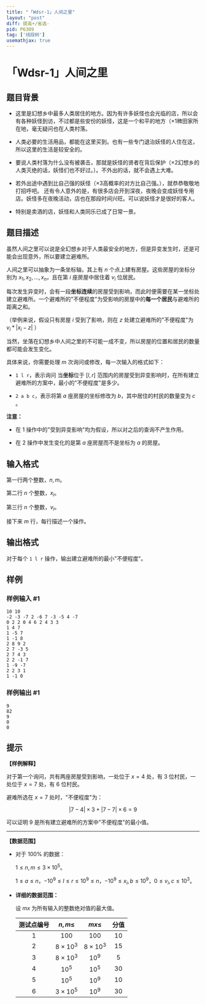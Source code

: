 ```yaml
---
title: "「Wdsr-1」人间之里"
layout: "post"
diff: 提高+/省选-
pid: P6309
tag: ['线段树']
usemathjax: true
---
```


# 「Wdsr-1」人间之里
## 题目背景

- 这里是幻想乡中最多人类居住的地方。因为有许多妖怪也会光临的店，所以会有各种妖怪到访，不过都是些安份的妖怪，这是一个和平的地方（×1稗田家所在地，毫无疑问也在人类村落。

- 人类必要的生活用品，都能在这里买到。也有一些专门退治妖怪的人住在这，所以这里的生活是较安全的。

- 要说人类村落为什么没有被袭击，那就是妖怪的贤者在背后保护（×2幻想乡的人类灭绝的话，妖怪们也不好过。）。不外出的话，就不会遇上大难。

- 若外出途中遇到比自己强的妖怪（×3高概率的对方比自己强。），就恭恭敬敬地打招呼吧。 还有令人意外的是，有很多店会开到深夜，夜晚会变成妖怪专用店。妖怪多在夜晚活动，店也在那段时间兴旺。可以说妖怪才是很好的客人。

- 特别是卖酒的店，妖怪和人类同乐已成了日常一景。

$$\tag*{——摘自《东方求闻史纪》}$$
## 题目描述

虽然人间之里可以说是全幻想乡对于人类最安全的地方，但是异变发生时，还是可能会出现意外，所以要建立避难所。

人间之里可以抽象为一条坐标轴，其上有 $n$ 个点上建有房屋。这些房屋的坐标分别为 $x_1,x_2,...,x_n$，且在第 $i$ 座房屋中居住着 $v_i$ 位居民。

每次发生异变时，会有一段**坐标连续**的房屋受到影响，而此时便需要在某一坐标处建立避难所。一个避难所的"不便程度"为受影响的房屋中的**每一个居民**与避难所的距离之和。  

（举例来说，假设只有房屋 $i$ 受到了影响，则在 $z$ 处建立避难所的"不便程度"为 $v_i*|x_i-z|$ ） 

当然，坐落在幻想乡中人间之里的不可能一成不变，所以房屋的位置和居民的数量都可能会发生变化。

具体来说，你需要处理 $m$ 次询问或修改，每一次输入的格式如下：

- `1 l r`，表示询问 当**坐标**位于 $[l,r]$ 范围内的房屋受到异变影响时，在所有建立避难所的方案中，最小的"不便程度"是多少。

- `2 a b c`，表示将第 $a$ 座房屋的坐标修改为 $b$，其中居住的村民的数量变为 $c$ 。 

**注意：**
- 在 $1$ 操作中的"受到异变影响"均为假设，所以对之后的查询不产生作用。

- 在 $2$ 操作中发生变化的是第 $a$ 座房屋而不是坐标为 $a$ 的房屋。


## 输入格式

第一行两个整数，$n,m$。

第二行 $n$ 个整数，$x_i$。

第三行 $n$ 个整数，$v_i$。

接下来 $m$ 行，每行描述一个操作。
## 输出格式

对于每个 `1 l r` 操作，输出建立避难所的最小"不便程度"。
## 样例

### 样例输入 #1
```
10 10
-2 -3 -7 2 -6 7 -3 -5 4 -7 
0 2 2 0 4 6 2 4 3 3 
1 4 7
1 -5 7
1 -1 8
2 8 9 2
2 7 -3 5
2 7 4 3
2 2 -1 7
1 -9 -7
2 2 3 1
1 -1 0

```
### 样例输出 #1
```
9
82
9
0
0
```
## 提示

**【样例解释】**

对于第一个询问，共有两座房屋受到影响，一处位于 $x=4$ 处，有 $3$ 位村民，一处位于 $x=7$ 处，有 $6$ 位村民。

避难所选在 $x=7$ 处时，"不便程度"为：

$$\left\vert 7 - 4 \right\vert \times 3 + \left\vert 7 - 7 \right\vert \times 6 = 9$$

可以证明 $9$ 是所有建立避难所的方案中"不便程度"的最小值。

--------------------

**【数据范围】**

- 对于 $100\%$ 的数据：
    
    $1 \le n,m \le 3 \times 10 ^ 5$。

    $1 \le a \le n$，$-10 ^ 9 \le l \le r  \le 10 ^ 9 \le n$，$-10 ^ 9 \le x_i,b \le 10 ^ 9$，$0 \le  v_i,c \le 10 ^ 3$。

- **详细的数据范围：**

    设 $mx$ 为所有输入的整数绝对值的最大值。

    测试点编号 | $n,m \le$  | $mx \le$ | 分值
    :-: | :-: | :-: | :-:
    $1$ | $100$ | $100$ | $10$
    $2$ | $8 \times 10 ^ 3$ | $8 \times 10 ^ 3$ | $15$
    $3$ | $8 \times 10 ^ 3$ | $10 ^ 9$ | $5$
    $4$ | $10 ^ 5$ | $10 ^ 5$ | $30$
    $5$ | $10 ^ 5$ | $10 ^ 9$ | $10$
    $6$ | $3 \times 10 ^ 5$ | $10 ^ 9$ | $30$

